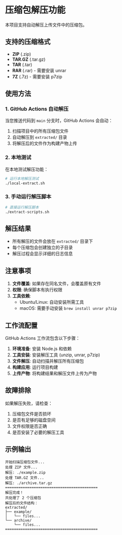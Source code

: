 # 压缩包解压功能

本项目支持自动解压上传文件中的压缩包。

## 支持的压缩格式

-   **ZIP** (.zip)
-   **TAR.GZ** (.tar.gz)
-   **TAR** (.tar)
-   **RAR** (.rar) - 需要安装 unrar
-   **7Z** (.7z) - 需要安装 p7zip

## 使用方法

### 1. GitHub Actions 自动解压

当您推送代码到 `main` 分支时，GitHub Actions 会自动：

1. 扫描项目中的所有压缩包文件
2. 自动解压到 `extracted/` 目录
3. 将解压后的文件作为构建产物上传

### 2. 本地测试

在本地测试解压功能：

```bash
# 运行本地解压测试
./local-extract.sh
```

### 3. 手动运行解压脚本

```bash
# 直接运行解压脚本
./extract-scripts.sh
```

## 解压结果

-   所有解压的文件会放在 `extracted/` 目录下
-   每个压缩包会创建独立的子目录
-   解压过程会显示详细的日志信息

## 注意事项

1. **文件覆盖**: 如果存在同名文件，会覆盖原有文件
2. **权限**: 确保脚本有执行权限
3. **工具依赖**:
    - Ubuntu/Linux: 自动安装所需工具
    - macOS: 需要手动安装 `brew install unrar p7zip`

## 工作流配置

GitHub Actions 工作流包含以下步骤：

1. **环境准备**: 安装 Node.js 和依赖
2. **工具安装**: 安装解压工具 (unzip, unrar, p7zip)
3. **文件解压**: 自动扫描并解压所有压缩包
4. **构建应用**: 运行项目构建
5. **上传产物**: 将构建结果和解压文件上传为产物

## 故障排除

如果解压失败，请检查：

1. 压缩包文件是否损坏
2. 是否有足够的磁盘空间
3. 文件权限是否正确
4. 是否安装了必要的解压工具

## 示例输出

```
开始扫描压缩包文件...
处理 ZIP 文件...
解压: ./example.zip
处理 TAR.GZ 文件...
解压: ./archive.tar.gz
==========================================
解压完成！
共处理了 2 个压缩包
解压后的文件结构：
extracted/
├── example/
│   └── files...
└── archive/
    └── files...
==========================================
```
